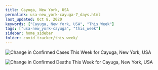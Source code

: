 ```yaml
---
title: Cayuga, New York, USA
permalink: usa-new_york-cayuga-7_days.html
last_updated: Oct 8, 2020
keywords: ["Cayuga, New York, USA", "This Week"]
tags: ["usa-new_york-cayuga", "this_week"]
sidebar: home_sidebar
folder: covid_tracker/this_week/
---
```


![Change in Confirmed Cases This Week for Cayuga, New York, USA](images/graphs/usa-new_york-cayuga-delta_confirmed-7_days_graph.png)

![Change in Confirmed Deaths This Week for Cayuga, New York, USA](images/graphs/usa-new_york-cayuga-delta_deaths-7_days_graph.png)

